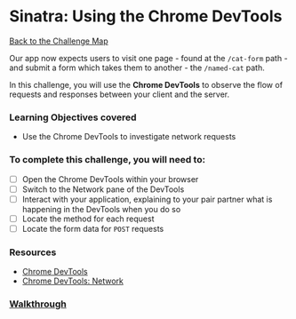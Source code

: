 # Sinatra: Using the Chrome DevTools

[Back to the Challenge Map](README.md)

Our app now expects users to visit one page - found at the `/cat-form` path - and submit a form which takes them to another - the `/named-cat` path.

In this challenge, you will use the **Chrome DevTools** to observe the flow of requests and responses between your client and the server.

### Learning Objectives covered
- Use the Chrome DevTools to investigate network requests

### To complete this challenge, you will need to:

- [ ] Open the Chrome DevTools within your browser
- [ ] Switch to the Network pane of the DevTools
- [ ] Interact with your application, explaining to your pair partner what is happening in the DevTools when you do so
- [ ] Locate the method for each request
- [ ] Locate the form data for `POST` requests

### Resources

- [Chrome DevTools](https://developer.chrome.com/devtools)
- [Chrome DevTools: Network](https://developer.chrome.com/devtools/docs/network)

### [Walkthrough](../walkthroughs/sinatra_using_the_chrome_devtools.md)
